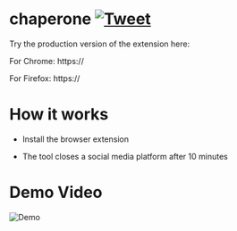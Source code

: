 # chaperone [![Tweet](https://img.shields.io/twitter/url/http/shields.io.svg?style=social)](https://twitter.com/intent/tweet?text=Yay!!%20I%20found%20this%20open%20source%20chrome%20extension%20to%20reduce%20Social%20media%20usage%20Check%20it%20out%20-%20&url=https://github.com/iyanuashiri/chaperone&hashtags=free,github,oss,opensource)


Try the production version of the extension here: 

For Chrome: https://

For Firefox: https://


# How it works

* Install the browser extension

* The tool closes a social media platform after 10 minutes


# Demo Video

![Demo](https://imgur.com/ZaCJwCu)
